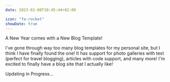 ```yaml
---
date: 2023-01-08T10:45:44+02:00

icon: "fa-rocket"
showDate: true
---
```


A New Year comes with a New Blog Template! 

I've gone through way too many blog templates for my personal site, but I think I have finally found the one! It has support for photo galleries with text (perfect for travel blogging), articles with code support, and many more! I'm excited to finally have a blog site that I actually like!

Updating in Progress...
